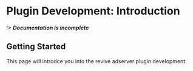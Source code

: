 # Plugin Development: Introduction
!> ***Documentation is incomplete***

## Getting Started
This page will introdce you into the revive adserver plugin development. 


